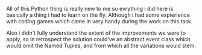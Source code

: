 All of this Python thing is really new to me so evrything i did here is basically a thing i had to learn on the fly. Although i had some expierience with coding games which came in very handy during the work on this task.

Also i didn't fully understand the extent of the improvements we were to apply, so in retrospect the solution could've an abstract event class which would omit the Named Tuples, and from which all the variations would stem.